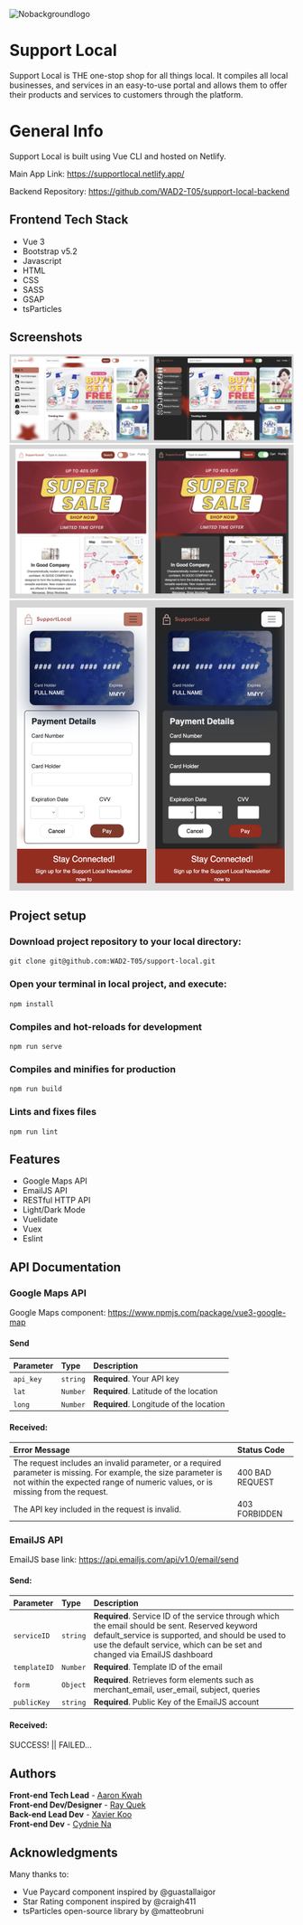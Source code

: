 ![Nobackgroundlogo](https://user-images.githubusercontent.com/86020207/200137707-5c6d0b28-968c-4ebb-9bee-a8ad4efe6e16.png)

# Support Local

Support Local is THE one-stop shop for all things local. It compiles all local businesses, and services in an easy-to-use portal and allows them to offer their products and services to customers through the platform.

# General Info

Support Local is built using Vue CLI and hosted on Netlify.

Main App Link: https://supportlocal.netlify.app/

Backend Repository: https://github.com/WAD2-T05/support-local-backend

## Frontend Tech Stack

- Vue 3
- Bootstrap v5.2
- Javascript
- HTML
- CSS
- SASS
- GSAP
- tsParticles

## Screenshots

![Light Landing View (Desktop)](/src/assets/img/screenshots/landing_xl.png "Light Landing View (Desktop)")
![Light Brand View (Tablet)](/src/assets/img/screenshots/brand_md.png "Light Brand View (Tablet)")
![Payment View (Mobile)](/src/assets/img/screenshots/payment_xs.png "Light Payment View (Mobile)")

## Project setup

### Download project repository to your local directory:

```
git clone git@github.com:WAD2-T05/support-local.git
```

### Open your terminal in local project, and execute:

```
npm install
```

### Compiles and hot-reloads for development

```
npm run serve
```

### Compiles and minifies for production

```
npm run build
```

### Lints and fixes files

```
npm run lint
```

## Features

- Google Maps API
- EmailJS API
- RESTful HTTP API
- Light/Dark Mode
- Vuelidate
- Vuex
- Eslint

## API Documentation

### Google Maps API

Google Maps component: https://www.npmjs.com/package/vue3-google-map

#### Send

| Parameter | Type     | Description                             |
| :-------- | :------- | :-------------------------------------- |
| `api_key` | `string` | **Required**. Your API key              |
| `lat`     | `Number` | **Required**. Latitude of the location  |
| `long`    | `Number` | **Required**. Longitude of the location |

#### Received:

| Error Message                                                                                                                                                                                      | Status Code     |
| :------------------------------------------------------------------------------------------------------------------------------------------------------------------------------------------------- | :-------------- |
| The request includes an invalid parameter, or a required parameter is missing. For example, the size parameter is not within the expected range of numeric values, or is missing from the request. | 400 BAD REQUEST |
| The API key included in the request is invalid.                                                                                                                                                    | 403 FORBIDDEN   |

### EmailJS API

EmailJS base link: https://api.emailjs.com/api/v1.0/email/send

#### Send:

| Parameter    | Type     | Description                                                                                                                                                                                                                      |
| :----------- | :------- | :------------------------------------------------------------------------------------------------------------------------------------------------------------------------------------------------------------------------------- |
| `serviceID`  | `string` | **Required**. Service ID of the service through which the email should be sent. Reserved keyword default_service is supported, and should be used to use the default service, which can be set and changed via EmailJS dashboard |
| `templateID` | `Number` | **Required**. Template ID of the email                                                                                                                                                                                           |
| `form`       | `Object` | **Required**. Retrieves form elements such as merchant_email, user_email, subject, queries                                                                                                                                       |
| `publicKey`  | `string` | **Required**. Public Key of the EmailJS account                                                                                                                                                                                  |

#### Received:

SUCCESS! || FAILED…

## Authors

**Front-end Tech Lead** - [Aaron Kwah](https://github.com/A2ron-k)\
**Front-end Dev/Designer** - [Ray Quek](https://github.com/rayquekCW)\
**Back-end Lead Dev** - [Xavier Koo](https://github.com/xavierkoo)\
**Front-end Dev** - [Cydnie Na](https://github.com/cydniena)

## Acknowledgments

Many thanks to:

- Vue Paycard component inspired by @guastallaigor
- Star Rating component inspired by @craigh411
- tsParticles open-source library by @matteobruni
